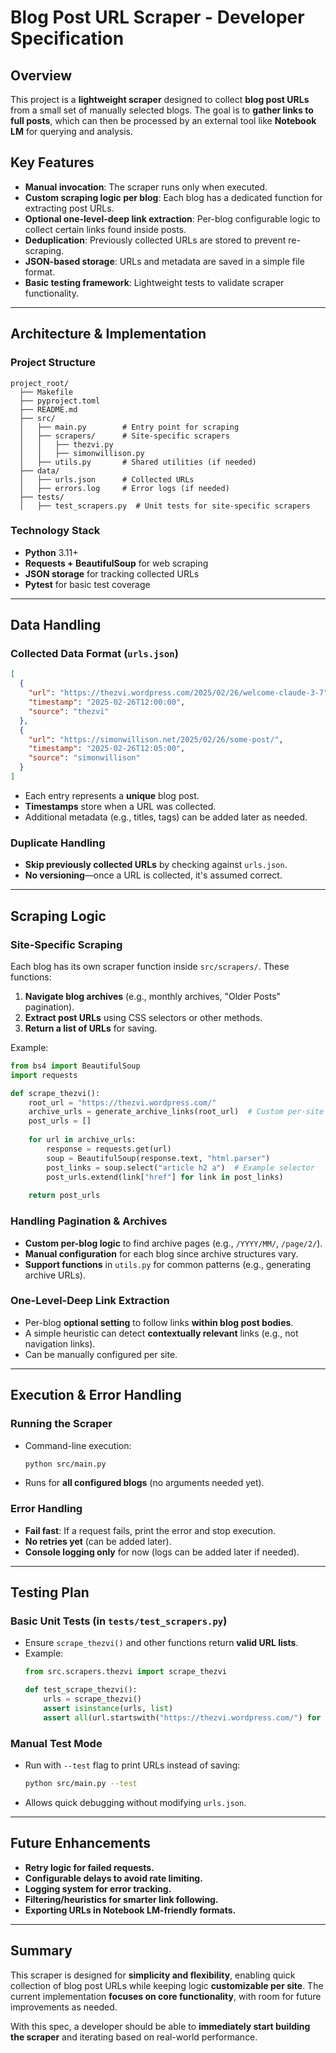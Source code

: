 # Blog Post URL Scraper - Developer Specification

## Overview
This project is a **lightweight scraper** designed to collect **blog post URLs** from a small set of manually selected blogs. The goal is to **gather links to full posts**, which can then be processed by an external tool like **Notebook LM** for querying and analysis.

## Key Features
- **Manual invocation**: The scraper runs only when executed.
- **Custom scraping logic per blog**: Each blog has a dedicated function for extracting post URLs.
- **Optional one-level-deep link extraction**: Per-blog configurable logic to collect certain links found inside posts.
- **Deduplication**: Previously collected URLs are stored to prevent re-scraping.
- **JSON-based storage**: URLs and metadata are saved in a simple file format.
- **Basic testing framework**: Lightweight tests to validate scraper functionality.

---
## Architecture & Implementation

### **Project Structure**
```
project_root/
  ├── Makefile
  ├── pyproject.toml
  ├── README.md
  ├── src/
  │   ├── main.py        # Entry point for scraping
  │   ├── scrapers/      # Site-specific scrapers
  │   │   ├── thezvi.py
  │   │   ├── simonwillison.py
  │   ├── utils.py       # Shared utilities (if needed)
  ├── data/
  │   ├── urls.json      # Collected URLs
  │   ├── errors.log     # Error logs (if needed)
  ├── tests/
  │   ├── test_scrapers.py  # Unit tests for site-specific scrapers
```

### **Technology Stack**
- **Python** 3.11+
- **Requests + BeautifulSoup** for web scraping
- **JSON storage** for tracking collected URLs
- **Pytest** for basic test coverage

---
## Data Handling

### **Collected Data Format (`urls.json`)**
```json
[
  {
    "url": "https://thezvi.wordpress.com/2025/02/26/welcome-claude-3-7",
    "timestamp": "2025-02-26T12:00:00",
    "source": "thezvi"
  },
  {
    "url": "https://simonwillison.net/2025/02/26/some-post/",
    "timestamp": "2025-02-26T12:05:00",
    "source": "simonwillison"
  }
]
```
- Each entry represents a **unique** blog post.
- **Timestamps** store when a URL was collected.
- Additional metadata (e.g., titles, tags) can be added later as needed.

### **Duplicate Handling**
- **Skip previously collected URLs** by checking against `urls.json`.
- **No versioning**—once a URL is collected, it's assumed correct.

---
## Scraping Logic

### **Site-Specific Scraping**
Each blog has its own scraper function inside `src/scrapers/`. These functions:
1. **Navigate blog archives** (e.g., monthly archives, "Older Posts" pagination).
2. **Extract post URLs** using CSS selectors or other methods.
3. **Return a list of URLs** for saving.

Example:
```python
from bs4 import BeautifulSoup
import requests

def scrape_thezvi():
    root_url = "https://thezvi.wordpress.com/"
    archive_urls = generate_archive_links(root_url)  # Custom per-site logic
    post_urls = []
    
    for url in archive_urls:
        response = requests.get(url)
        soup = BeautifulSoup(response.text, "html.parser")
        post_links = soup.select("article h2 a")  # Example selector
        post_urls.extend(link["href"] for link in post_links)
    
    return post_urls
```

### **Handling Pagination & Archives**
- **Custom per-blog logic** to find archive pages (e.g., `/YYYY/MM/`, `/page/2/`).
- **Manual configuration** for each blog since archive structures vary.
- **Support functions** in `utils.py` for common patterns (e.g., generating archive URLs).

### **One-Level-Deep Link Extraction**
- Per-blog **optional setting** to follow links **within blog post bodies**.
- A simple heuristic can detect **contextually relevant** links (e.g., not navigation links).
- Can be manually configured per site.

---
## Execution & Error Handling

### **Running the Scraper**
- Command-line execution:
  ```bash
  python src/main.py
  ```
- Runs for **all configured blogs** (no arguments needed yet).

### **Error Handling**
- **Fail fast**: If a request fails, print the error and stop execution.
- **No retries yet** (can be added later).
- **Console logging only** for now (logs can be added later if needed).

---
## Testing Plan

### **Basic Unit Tests** (in `tests/test_scrapers.py`)
- Ensure `scrape_thezvi()` and other functions return **valid URL lists**.
- Example:
  ```python
  from src.scrapers.thezvi import scrape_thezvi
  
  def test_scrape_thezvi():
      urls = scrape_thezvi()
      assert isinstance(urls, list)
      assert all(url.startswith("https://thezvi.wordpress.com/") for url in urls)
  ```

### **Manual Test Mode**
- Run with `--test` flag to print URLs instead of saving:
  ```bash
  python src/main.py --test
  ```
- Allows quick debugging without modifying `urls.json`.

---
## Future Enhancements
- **Retry logic for failed requests.**
- **Configurable delays to avoid rate limiting.**
- **Logging system for error tracking.**
- **Filtering/heuristics for smarter link following.**
- **Exporting URLs in Notebook LM-friendly formats.**

---
## Summary
This scraper is designed for **simplicity and flexibility**, enabling quick collection of blog post URLs while keeping logic **customizable per site**. The current implementation **focuses on core functionality**, with room for future improvements as needed.

With this spec, a developer should be able to **immediately start building the scraper** and iterating based on real-world performance.
